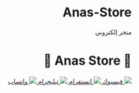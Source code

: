 # Anas-Store
متجر إلكتروني
<!DOCTYPE html><html lang="ar" dir="rtl">
<head>
    <meta charset="UTF-8">
    <meta name="viewport" content="width=device-width, initial-scale=1.0"
    <style
            margin: 0;
            font-family: Arial, sans-serif;
            background: url('BACKGROUND_IMAGE.jpg') no-repeat center center fixed;
            background-size: cover;
            text-align: center;
            color: white;
        }
        .overlay 
            align-items: center;
            padding: 20px;
        }
        h1 {
            font-size: 2.5em;
            margin-bottom: 20px;
        }
        .btn {
            display: flex;
            align-items: center;
            justify-content: center;
            gap: 10px;
            width: 250px;
            padding: 15px;
            margin: 10px;
            font-size: 1.2em;
            color: white;
            text-decoration: none;
            border-radius: 8px;
            transition: background 0.3s ease;
        }
        .facebook { background-color: #1877F2; }
        .facebook:hover { background-color: #0d5ec2; }
        .instagram { background-color: #E4405F; }
        .instagram:hover { background-color: #c32a4a; }
        .telegram { background-color: #0088cc; }
        .telegram:hover { background-color: #006b99; }
        .whatsapp { background-color: #25D366; }
        .whatsapp:hover { background-color: #1da851; }
        img.icon {
            width: 24px;
            height: 24px;
        }
    </style>
</head>
<body>
    <div class="overlay">
        <h1>🌟 Anas Store 🌟</h1>
        <a href="https://www.facebook.com/share/16ruXAcsVB/" class="btn facebook" target="_blank">
            <img src="https://cdn-icons-png.flaticon.com/512/733/733547.png" class="icon"> فيسبوك
        </a>
        <a href="https://www.instagram.com/an_.st.ore?igsh=OHd1d205a2o4NTVp" class="btn instagram" target="_blank">
            <img src="https://cdn-icons-png.flaticon.com/512/733/733558.png" class="icon"> إنستغرام
        </a>
        <a href="https://t.me/a60_l_k" class="btn telegram" target="_blank">
            <img src="https://cdn-icons-png.flaticon.com/512/2111/2111646.png" class="icon"> تيليجرام
        </a>
        <a href="https://wa.me/218922465141" class="btn whatsapp" target="_blank">
            <img src="https://cdn-icons-png.flaticon.com/512/733/733585.png" class="icon"> واتساب
        </a>
    </div>
</body>
</html>
